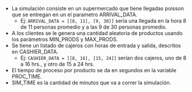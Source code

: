 * La simulación consiste en un supermercado que tiene llegadas poisson que se entregan en un el parametro ARRIVAL_DATA.
    - Ej: `ARRIVAL_DATA = [[8, 11], [9, 30]]` sería una llegada en la hora 8 de 11 personas promedio y a las 9 de 30 personas promedio.
* A los clientes se le genera una cantidad aleatoria de productos usando los parámetros MIN_PRODS y MAX_PRODS.
* Se tiene un listado de cajeros con horas de entrada y salida, descritos en CASHIER_DATA.
    - Ej: `CASHIER_DATA = [[8, 16], [15, 24]]` serían dos cajeros, uno de 8 a 16 hrs., y otro de 15 a 24 hrs.
* El tiempo de proceso por producto se da en segundos en la variable PROC_TIME.
* SIM_TIME es la cantidad de minutos que va a correr la simulación.
